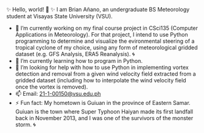 ✨ Hello, world! 👋 ✨
I am Brian Añano, an undergraduate BS Meteorology student at Visayas State University (VSU).

- 🔭 I’m currently working on my final course project in CSci135 (Computer Applications in Meteorology). For that project, I intend to use Python programming to determine and visualize the evironmental steering of a tropical cyclone of my choice, using any form of meteorological gridded dataset (e.g. GFS Analysis, ERA5 Reanalysis). 🌀
- 🌱 I’m currently learning how to program in Python.
- 🤔 I’m looking for help with how to use Python in implementing vortex detection and removal from a given wind velocity field extracted from a gridded dataset (including how to interpolate the wind velocity field once the vortex is removed).
- 📫 Email: 21-1-00150@vsu.edu.ph
- ⚡ Fun fact: My hometown is Guiuan in the province of Eastern Samar. Guiuan is the town where Super Typhoon Haiyan made its first landfall back in November 2013, and I was one of the survivors of the monster storm. 🌀
